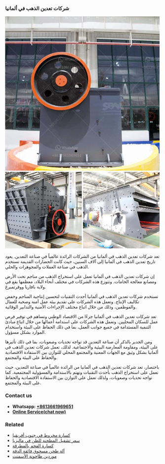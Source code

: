 <h3>شركات تعدين الذهب في ألمانيا</h3><img src='1701852357.jpg' alt=''><p>تعد شركات تعدين الذهب في ألمانيا من الشركات الرائدة عالمياً في صناعة التعدين. يعود تاريخ تعدين الذهب في ألمانيا إلى آلاف السنين، حيث كانت الحضارات القديمة تستخدم الذهب في صناعة العملات والمجوهرات والحلي.</p><p>إن شركات تعدين الذهب في ألمانيا تعمل على استخراج الذهب من مناجم تحت الأرض ومصانع معالجة الخامات. وتتوزع هذه الشركات في مختلف أنحاء البلاد، معظمها يقع في ولاية بافاريا ووفرتمبرغ.</p><p>تستخدم شركات تعدين الذهب في ألمانيا أحدث التقنيات لتحسين إنتاجية المناجم وخفض تكاليف الإنتاج. وتعمل هذه الشركات على تقديم بيئة عمل آمنة وصحية للعمال والموظفين، وذلك من خلال اتباع مختلف الإجراءات الأمنية والتدابير الوقائية.</p><p>تعد شركات تعدين الذهب في ألمانيا جزءًا من الاقتصاد الوطني وتساهم في توفير فرص عمل للسكان المحليين. وتعمل هذه الشركات على استدامة أعمالها من خلال اتباع مبادئ التنمية المستدامة في جميع جوانب العمل، بما في ذلك الحفاظ على البيئة واستخدام الموارد بشكل مسؤول.</p><p>ومن الجدير بالذكر أن صناعة التعدين قد تواجه تحديات وصعوبات، بما في ذلك تأثيرها على البيئة، ومقاومة المعارضة البيئية والاجتماعية. لذلك، تعمل شركات تعدين الذهب في ألمانيا بشكل وثيق مع الجهات المعنية والمجتمع المحلي للتوازن بين الاستفادة الاقتصادية والحفاظ على البيئة والمجتمع.</p><p>باختصار، تعد شركات تعدين الذهب في ألمانيا من الرائدة عالمياً في صناعة التعدين، حيث تعمل على استخراج الذهب بأحدث التقنيات وتهتم بالاستدامة والمسؤولية المجتمعية. كما تواجه تحديات وصعوبات، ولذلك تعمل على التوازن بين الاستفادة الاقتصادية والحفاظ على البيئة والمجتمع.</p><h3>Contact us</h3><ul><li><strong>Whatsapp:&nbsp;<a href="https://wa.me/8613661969651">+8613661969651</a></strong></li><li><a href="https://swt.shibang-china.com/?git&amp;zhl&amp;شركات تعدين الذهب في ألمانيا"><strong>Online Service(chat now)</strong></a></li></ul><h3>Related</h3><ul><li><a href='كسارة مخروط في جنوب أفريقيا.md'>كسارة مخروط في جنوب أفريقيا</a></li><li><a href='سعر تشغيل المطحنة للطن في ماليزيا.md'>سعر تشغيل المطحنة للطن في ماليزيا</a></li><li><a href='كسارة الفحم بالمطرقة.md'>كسارة الفحم بالمطرقة</a></li><li><a href='آلة طحن مسحوق فائقة الدقة.md'>آلة طحن مسحوق فائقة الدقة</a></li><li><a href='موردين طاحونة الأسمنت.md'>موردين طاحونة الأسمنت</a></li></ul>
